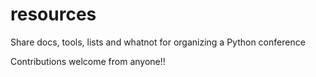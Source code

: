 # resources
Share docs, tools, lists and whatnot for organizing a Python conference

Contributions welcome from anyone!!
